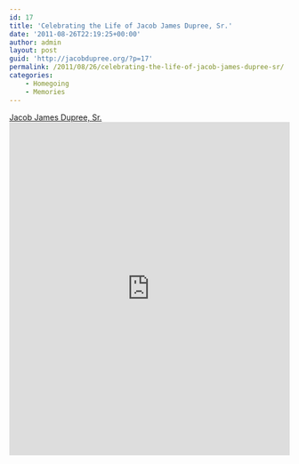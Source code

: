 ```yaml
---
id: 17
title: 'Celebrating the Life of Jacob James Dupree, Sr.'
date: '2011-08-26T22:19:25+00:00'
author: admin
layout: post
guid: 'http://jacobdupree.org/?p=17'
permalink: /2011/08/26/celebrating-the-life-of-jacob-james-dupree-sr/
categories:
    - Homegoing
    - Memories
---
```


[Jacob James Dupree, Sr.](http://www.scribd.com/doc/62889005/Jacob-James-Dupree-Sr "View Jacob James Dupree, Sr. on Scribd")<iframe data-aspect-ratio="1.29411764705882" data-auto-height="true" frameborder="0" height="600" id="doc_26966" scrolling="no" src="http://www.scribd.com/embeds/62889005/content?start_page=1&view_mode=list&access_key=key-shn1297y632k71ov3w9" width="100%"></iframe><script type="text/javascript">// <![CDATA[
(function() { var scribd = document.createElement("script"); scribd.type = "text/javascript"; scribd.async = true; scribd.src = "http://www.scribd.com/javascripts/embed_code/inject.js"; var s = document.getElementsByTagName("script")[0]; s.parentNode.insertBefore(scribd, s); })();
// ]]></script>